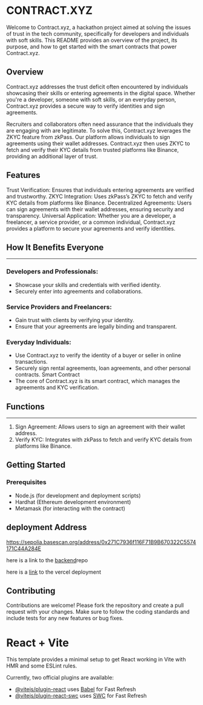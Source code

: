 # CONTRACT.XYZ
Welcome to Contract.xyz, a hackathon project aimed at solving the issues of trust in the tech community, specifically for developers and individuals with soft skills. This README provides an overview of the project, its purpose, and how to get started with the smart contracts that power Contract.xyz.

## Overview
Contract.xyz addresses the trust deficit often encountered by individuals showcasing their skills or entering agreements in the digital space. Whether you're a developer, someone with soft skills, or an everyday person, Contract.xyz provides a secure way to verify identities and sign agreements.

Recruiters and collaborators often need assurance that the individuals they are engaging with are legitimate. To solve this, Contract.xyz leverages the ZKYC feature from zkPass. Our platform allows individuals to sign agreements using their wallet addresses. Contract.xyz then uses ZKYC to fetch and verify their KYC details from trusted platforms like Binance, providing an additional layer of trust.

## Features
Trust Verification: Ensures that individuals entering agreements are verified and trustworthy.
ZKYC Integration: Uses zkPass’s ZKYC to fetch and verify KYC details from platforms like Binance.
Decentralized Agreements: Users can sign agreements with their wallet addresses, ensuring security and transparency.
Universal Application: Whether you are a developer, a freelancer, a service provider, or a common individual, Contract.xyz provides a platform to secure your agreements and verify identities.

## How It Benefits Everyone
----
### Developers and Professionals:
- Showcase your skills and credentials with verified identity.
- Securely enter into agreements and collaborations.
### Service Providers and Freelancers:
- Gain trust with clients by verifying your identity.
- Ensure that your agreements are legally binding and transparent.
### Everyday Individuals:
- Use Contract.xyz to verify the identity of a buyer or seller in online transactions.
- Securely sign rental agreements, loan agreements, and other personal contracts.
Smart Contract
- The core of Contract.xyz is its smart contract, which manages the agreements and KYC verification.

## Functions
----
1. Sign Agreement: Allows users to sign an agreement with their wallet address.
2. Verify KYC: Integrates with zkPass to fetch and verify KYC details from platforms like Binance.

## Getting Started
### Prerequisites
- Node.js (for development and deployment scripts)
- Hardhat (Ethereum development environment)
- Metamask (for interacting with the contract)

## deployment Address

https://sepolia.basescan.org/address/0x271C7936f116F71B9B670322C5574171C44A284E

here is a link to the [backend](https://github.com/Otaiki1/contracts.xyz-contracts)repo 

here is a [link](https://contracts-xyz.vercel.app/) to the vercel deployment


## Contributing
Contributions are welcome! Please fork the repository and create a pull request with your changes. Make sure to follow the coding standards and include tests for any new features or bug fixes.

# React + Vite

This template provides a minimal setup to get React working in Vite with HMR and some ESLint rules.

Currently, two official plugins are available:

- [@vitejs/plugin-react](https://github.com/vitejs/vite-plugin-react/blob/main/packages/plugin-react/README.md) uses [Babel](https://babeljs.io/) for Fast Refresh
- [@vitejs/plugin-react-swc](https://github.com/vitejs/vite-plugin-react-swc) uses [SWC](https://swc.rs/) for Fast Refresh
